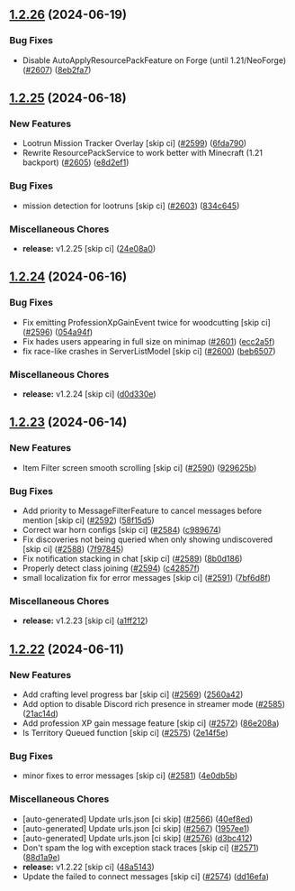 ## [1.2.26](https://github.com/Wynntils/Artemis/compare/v1.2.25...v1.2.26) (2024-06-19)


### Bug Fixes

* Disable AutoApplyResourcePackFeature on Forge (until 1.21/NeoForge)  ([#2607](https://github.com/Wynntils/Artemis/issues/2607)) ([8eb2fa7](https://github.com/Wynntils/Artemis/commit/8eb2fa783b1589c6f7b30ccfb7064db82825ff58))

## [1.2.25](https://github.com/Wynntils/Artemis/compare/v1.2.24...v1.2.25) (2024-06-18)


### New Features

* Lootrun Mission Tracker Overlay [skip ci] ([#2599](https://github.com/Wynntils/Artemis/issues/2599)) ([6fda790](https://github.com/Wynntils/Artemis/commit/6fda7906d0ea1d9e79711c2af83be625f3f6afa0))
* Rewrite ResourcePackService to work better with Minecraft (1.21 backport) ([#2605](https://github.com/Wynntils/Artemis/issues/2605)) ([e8d2ef1](https://github.com/Wynntils/Artemis/commit/e8d2ef16704a4ec5de4dd0f92bc846a13ed452e7))


### Bug Fixes

* mission detection for lootruns [skip ci] ([#2603](https://github.com/Wynntils/Artemis/issues/2603)) ([834c645](https://github.com/Wynntils/Artemis/commit/834c6454e0598bb4c211d305762a589b872f6dc9))


### Miscellaneous Chores

* **release:** v1.2.25 [skip ci] ([24e08a0](https://github.com/Wynntils/Artemis/commit/24e08a083cfa86bbb9f9ea50b05d7e0fe1e33cc4))

## [1.2.24](https://github.com/Wynntils/Artemis/compare/v1.2.23...v1.2.24) (2024-06-16)


### Bug Fixes

* Fix emitting ProfessionXpGainEvent twice for woodcutting [skip ci] ([#2596](https://github.com/Wynntils/Artemis/issues/2596)) ([054a94f](https://github.com/Wynntils/Artemis/commit/054a94f2d83d6d3878c39422fb02b153ece04a1d))
* Fix hades users appearing in full size on minimap ([#2601](https://github.com/Wynntils/Artemis/issues/2601)) ([ecc2a5f](https://github.com/Wynntils/Artemis/commit/ecc2a5f4f86e48680548cd6116f0f299f90d5045))
* fix race-like crashes in ServerListModel [skip ci] ([#2600](https://github.com/Wynntils/Artemis/issues/2600)) ([beb6507](https://github.com/Wynntils/Artemis/commit/beb65072a8171a019beba400cfcda954becf4928))


### Miscellaneous Chores

* **release:** v1.2.24 [skip ci] ([d0d330e](https://github.com/Wynntils/Artemis/commit/d0d330ec7951683dea0eec5edf288a3acff8009d))

## [1.2.23](https://github.com/Wynntils/Artemis/compare/v1.2.22...v1.2.23) (2024-06-14)


### New Features

* Item Filter screen smooth scrolling [skip ci] ([#2590](https://github.com/Wynntils/Artemis/issues/2590)) ([929625b](https://github.com/Wynntils/Artemis/commit/929625bff769f66d4c1d0029e3e2e03332544df0))


### Bug Fixes

* Add priority to MessageFilterFeature to cancel messages before mention [skip ci] ([#2592](https://github.com/Wynntils/Artemis/issues/2592)) ([58f15d5](https://github.com/Wynntils/Artemis/commit/58f15d529b76c2301ebb1122ae18c467253ec113))
* Correct war horn configs [skip ci] ([#2584](https://github.com/Wynntils/Artemis/issues/2584)) ([c989674](https://github.com/Wynntils/Artemis/commit/c9896749ed6df7309dba95a1de1ba17d17c58db2))
* Fix discoveries not being queried when only showing undiscovered [skip ci] ([#2588](https://github.com/Wynntils/Artemis/issues/2588)) ([7f97845](https://github.com/Wynntils/Artemis/commit/7f978450e232aced87d90af23976b613992d5823))
* Fix notification stacking in chat [skip ci] ([#2589](https://github.com/Wynntils/Artemis/issues/2589)) ([8b0d186](https://github.com/Wynntils/Artemis/commit/8b0d1862bd6d582152a7be3c752e84f7d2ccf1df))
* Properly detect class joining ([#2594](https://github.com/Wynntils/Artemis/issues/2594)) ([c42857f](https://github.com/Wynntils/Artemis/commit/c42857f329d59961800caeb6663d8076b4cc22cf))
* small localization fix for error messages [skip ci] ([#2591](https://github.com/Wynntils/Artemis/issues/2591)) ([7bf6d8f](https://github.com/Wynntils/Artemis/commit/7bf6d8f907414952dd9fe26baa63ee8c6e5cf986))


### Miscellaneous Chores

* **release:** v1.2.23 [skip ci] ([a1ff212](https://github.com/Wynntils/Artemis/commit/a1ff21216c5d79ddcca9ae881e16fed6bb232440))

## [1.2.22](https://github.com/Wynntils/Artemis/compare/v1.2.21...v1.2.22) (2024-06-11)


### New Features

* Add crafting level progress bar [skip ci] ([#2569](https://github.com/Wynntils/Artemis/issues/2569)) ([2560a42](https://github.com/Wynntils/Artemis/commit/2560a42ab7e1c77849d4ac41cc3284d4f8990067))
* Add option to disable Discord rich presence in streamer mode ([#2585](https://github.com/Wynntils/Artemis/issues/2585)) ([21ac14d](https://github.com/Wynntils/Artemis/commit/21ac14da9c0ed89853d4d39c651e98283c9e8f9e))
* Add profession XP gain message feature [skip ci] ([#2572](https://github.com/Wynntils/Artemis/issues/2572)) ([86e208a](https://github.com/Wynntils/Artemis/commit/86e208ae532bd8bc28d332b40fa9d66e6d848c08))
* Is Territory Queued function [skip ci] ([#2575](https://github.com/Wynntils/Artemis/issues/2575)) ([2e14f5e](https://github.com/Wynntils/Artemis/commit/2e14f5ee780119e2105f207e9057aacd7a4cef8c))


### Bug Fixes

* minor fixes to error messages [skip ci] ([#2581](https://github.com/Wynntils/Artemis/issues/2581)) ([4e0db5b](https://github.com/Wynntils/Artemis/commit/4e0db5b6ae4f1ce921e76d44f4c0fbeb1196faef))


### Miscellaneous Chores

* [auto-generated] Update urls.json [ci skip] ([#2566](https://github.com/Wynntils/Artemis/issues/2566)) ([40ef8ed](https://github.com/Wynntils/Artemis/commit/40ef8ed8dec8ae14520721d63922004e434bfedf))
* [auto-generated] Update urls.json [ci skip] ([#2567](https://github.com/Wynntils/Artemis/issues/2567)) ([1957ee1](https://github.com/Wynntils/Artemis/commit/1957ee168e9842c49af548cbba008489e8fe0968))
* [auto-generated] Update urls.json [ci skip] ([#2576](https://github.com/Wynntils/Artemis/issues/2576)) ([d3bc412](https://github.com/Wynntils/Artemis/commit/d3bc412c790a2db345f983c140a9b638ea520615))
* Don't spam the log with exception stack traces [skip ci] ([#2571](https://github.com/Wynntils/Artemis/issues/2571)) ([88d1a9e](https://github.com/Wynntils/Artemis/commit/88d1a9ea7187b8f1752d88eb0504c27b7569d18f))
* **release:** v1.2.22 [skip ci] ([48a5143](https://github.com/Wynntils/Artemis/commit/48a51435583b94e322c06c88cf0e208f67137b89))
* Update the failed to connect messages [skip ci] ([#2574](https://github.com/Wynntils/Artemis/issues/2574)) ([dd16efa](https://github.com/Wynntils/Artemis/commit/dd16efaef6bd48a33b99136fecfbfda665beb996))

